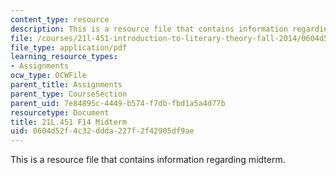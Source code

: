```yaml
---
content_type: resource
description: This is a resource file that contains information regarding midterm.
file: /courses/21l-451-introduction-to-literary-theory-fall-2014/0604d52f4c32ddda227f2f42905df9ae_MIT21L_451F14_Midterm.pdf
file_type: application/pdf
learning_resource_types:
- Assignments
ocw_type: OCWFile
parent_title: Assignments
parent_type: CourseSection
parent_uid: 7e84895c-4449-b574-f7db-fbd1a5a4d77b
resourcetype: Document
title: 21L.451 F14 Midterm
uid: 0604d52f-4c32-ddda-227f-2f42905df9ae
---
```

This is a resource file that contains information regarding midterm.

